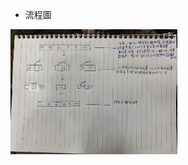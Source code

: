 * 流程圖
<img src='https://github.com/LPT0423/LPT/blob/master/QuickSort/S__12124191.jpg' height=200 weight =200>
